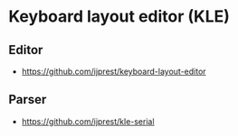 # Keyboard layout editor (KLE)
## Editor
- https://github.com/ijprest/keyboard-layout-editor

## Parser
- https://github.com/ijprest/kle-serial
